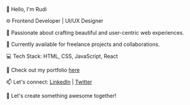👋 Hello, I'm Rudi

🌐 Frontend Developer | UI/UX Designer

🎨 Passionate about crafting beautiful and user-centric web experiences.

💼 Currently available for freelance projects and collaborations.

💻 Tech Stack: HTML, CSS, JavaScript, React

🌟 Check out my portfolio [here](https://yourportfolio.com)

📫 Let's connect: [LinkedIn](https://www.linkedin.com/in/yourprofile) | [Twitter](https://twitter.com/yourhandle)

🚀 Let's create something awesome together!

